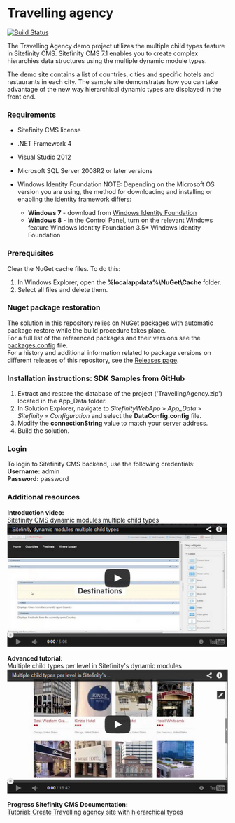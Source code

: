 Travelling agency
=================

[![Build Status](http://sdk-jenkins-ci.cloudapp.net/buildStatus/icon?job=Telerik.Sitefinity.Samples.TravellingAgency.CI)](http://sdk-jenkins-ci.cloudapp.net/job/Telerik.Sitefinity.Samples.TravellingAgency.CI/)

The Travelling Agency demo project utilizes the multiple child types feature in Sitefinity CMS. Sitefinity CMS 7.1 enables you to create complex hierarchies data structures using the multiple dynamic module types. 

The demo site contains a list of countries, cities and specific hotels and restaurants in each city. The sample site demonstrates how you can take advantage of the new way hierarchical dynamic types are displayed in the front end.

### Requirements

* Sitefinity CMS license
* .NET Framework 4
* Visual Studio 2012
* Microsoft SQL Server 2008R2 or later versions
* Windows Identity Foundation
   NOTE: Depending on the Microsoft OS version you are using, the method for downloading and installing or enabling the identity framework differs:

  * **Windows 7** - download from [Windows Identity Foundation](http://www.microsoft.com/en-us/download/details.aspx?id=17331)
  * **Windows 8** - in the Control Panel, turn on the relevant Windows feature Windows Identity Foundation 3.5* Windows Identity Foundation

### Prerequisites

Clear the NuGet cache files. To do this:

1. In Windows Explorer, open the **%localappdata%\NuGet\Cache** folder.
2. Select all files and delete them.

### Nuget package restoration
The solution in this repository relies on NuGet packages with automatic package restore while the build procedure takes place.   
For a full list of the referenced packages and their versions see the [packages.config](https://github.com/Sitefinity-SDK/travelling-agency/blob/master/TravellingAgency/packages.config) file.    
For a history and additional information related to package versions on different releases of this repository, see the [Releases page](https://github.com/Sitefinity-SDK/travelling-agency/releases).    


### Installation instructions: SDK Samples from GitHub

1. Extract and restore the database of the project ('TravellingAgency.zip') located in the App_Data folder.
1. In Solution Explorer, navigate to _SitefinityWebApp_ » *App_Data* » _Sitefinity_ » _Configuration_ and select the **DataConfig.config** file.
2. Modify the **connectionString** value to match your server address.
3. Build the solution.


### Login

To login to Sitefinity CMS backend, use the following credentials:  
**Username:** admin  
**Password:** password

### Additional resources

**Introduction video:**  
Sitefinity CMS dynamic modules multiple child types
[![Tooltip](https://raw.githubusercontent.com/Sitefinity-SDK/travelling-agency/master/TravellingAgency.png)](http://youtu.be/WCfc9GQoGoQ)


**Advanced tutorial:**  
Multiple child types per level in Sitefinity's dynamic modules
[![Tooltip](https://raw.githubusercontent.com/Sitefinity-SDK/travelling-agency/master/TravellingAgencyDemo2.png)](http://youtu.be/C2t_iT8OGDg)

**Progress Sitefinity CMS Documentation:**   
[Tutorial: Create Travelling agency site with hierarchical types](http://docs.sitefinity.com/tutorial-create-travelling-agency-site-with-hierarchical-types)

